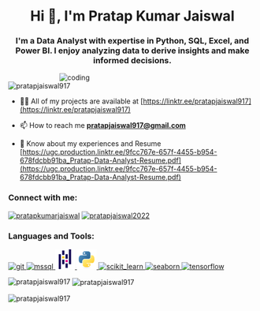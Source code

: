<h1 align="center">Hi 👋, I'm Pratap Kumar Jaiswal</h1>
<h3 align="center">I'm a Data Analyst with expertise in Python, SQL, Excel, and Power BI. I enjoy analyzing data to derive insights and make informed decisions.</h3>

<img align="right" alt="coding" width="400" src="https://www.google.com/url?sa=i&url=https%3A%2F%2Ftowardsdatascience.com%2F9-data-visualization-tools-that-you-cannot-miss-in-2019-3ff23222a927&psig=AOvVaw2Ul6-QcnckY593GM87vQwa&ust=1710427633305000&source=images&cd=vfe&opi=89978449&ved=0CBIQjRxqFwoTCJCar8698YQDFQAAAAAdAAAAABAE">

<p align="left"> <img src="https://komarev.com/ghpvc/?username=pratapjaiswal917&label=Profile%20views&color=0e75b6&style=flat" alt="pratapjaiswal917" /> </p>

- 👨‍💻 All of my projects are available at [https://linktr.ee/pratapjaiswal917](https://linktr.ee/pratapjaiswal917)

- 📫 How to reach me **pratapjaiswal917@gmail.com**

- 📄 Know about my experiences and Resume [https://ugc.production.linktr.ee/9fcc767e-657f-4455-b954-678fdcbb91ba_Pratap-Data-Analyst-Resume.pdf](https://ugc.production.linktr.ee/9fcc767e-657f-4455-b954-678fdcbb91ba_Pratap-Data-Analyst-Resume.pdf)

<h3 align="left">Connect with me:</h3>
<p align="left">
<a href="https://linkedin.com/in/pratapkumarjaiswal" target="blank"><img align="center" src="https://raw.githubusercontent.com/rahuldkjain/github-profile-readme-generator/master/src/images/icons/Social/linked-in-alt.svg" alt="pratapkumarjaiswal" height="30" width="40" /></a>
<a href="https://instagram.com/pratapjaiswal2022" target="blank"><img align="center" src="https://raw.githubusercontent.com/rahuldkjain/github-profile-readme-generator/master/src/images/icons/Social/instagram.svg" alt="pratapjaiswal2022" height="30" width="40" /></a>
</p>

<h3 align="left">Languages and Tools:</h3>
<p align="left"> <a href="https://git-scm.com/" target="_blank" rel="noreferrer"> <img src="https://www.vectorlogo.zone/logos/git-scm/git-scm-icon.svg" alt="git" width="40" height="40"/> </a> <a href="https://www.microsoft.com/en-us/sql-server" target="_blank" rel="noreferrer"> <img src="https://www.svgrepo.com/show/303229/microsoft-sql-server-logo.svg" alt="mssql" width="40" height="40"/> </a> <a href="https://pandas.pydata.org/" target="_blank" rel="noreferrer"> <img src="https://raw.githubusercontent.com/devicons/devicon/2ae2a900d2f041da66e950e4d48052658d850630/icons/pandas/pandas-original.svg" alt="pandas" width="40" height="40"/> </a> <a href="https://www.python.org" target="_blank" rel="noreferrer"> <img src="https://raw.githubusercontent.com/devicons/devicon/master/icons/python/python-original.svg" alt="python" width="40" height="40"/> </a> <a href="https://scikit-learn.org/" target="_blank" rel="noreferrer"> <img src="https://upload.wikimedia.org/wikipedia/commons/0/05/Scikit_learn_logo_small.svg" alt="scikit_learn" width="40" height="40"/> </a> <a href="https://seaborn.pydata.org/" target="_blank" rel="noreferrer"> <img src="https://seaborn.pydata.org/_images/logo-mark-lightbg.svg" alt="seaborn" width="40" height="40"/> </a> <a href="https://www.tensorflow.org" target="_blank" rel="noreferrer"> <img src="https://www.vectorlogo.zone/logos/tensorflow/tensorflow-icon.svg" alt="tensorflow" width="40" height="40"/> </a> </p>

<p><img align="left" src="https://github-readme-stats.vercel.app/api/top-langs?username=pratapjaiswal917&show_icons=true&locale=en&layout=compact" alt="pratapjaiswal917" /></p>

<p>&nbsp;<img align="center" src="https://github-readme-stats.vercel.app/api?username=pratapjaiswal917&show_icons=true&locale=en" alt="pratapjaiswal917" /></p>

<p><img align="center" src="https://github-readme-streak-stats.herokuapp.com/?user=pratapjaiswal917&" alt="pratapjaiswal917" /></p>
